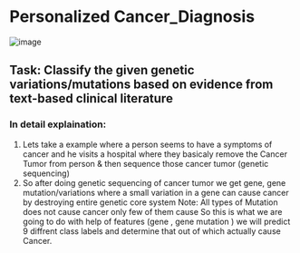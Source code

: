 # Personalized Cancer_Diagnosis

![image](https://user-images.githubusercontent.com/61958476/117837430-13631b00-b297-11eb-86c8-124fe2e4a490.png)

## Task: Classify the given genetic variations/mutations based on evidence from text-based clinical literature

### In detail explaination:
1. Lets take a example where a person seems to have a symptoms of cancer and he visits a hospital where they basicaly remove the Cancer Tumor from person & then sequence those cancer tumor (genetic sequencing)
2. So after doing genetic sequencing of cancer tumor we get gene, gene mutation/variations where a small variation in a gene can cause cancer by destroying entire genetic core system 
Note: All types of Mutation does not cause cancer only few of them cause
So this is what we are going to do with help of features (gene , gene mutation ) we will predict 9 diffrent class labels and determine that out of which actually cause Cancer.
